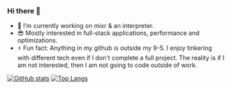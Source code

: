 ### Hi there 👋
- 🔭 I’m currently working on mixr & an interpreter.
- :sunglasses: Mostly interested in full-stack applications, performance and optimizations.
- ⚡ Fun fact: Anything in my github is outside my 9-5. I enjoy tinkering with different tech even if I don't complete a full project. The reality is if I am not interested, then I am not going to code outside of work.


[![GitHub stats](https://github-readme-stats.vercel.app/api?username=acyanes)](https://github.com/acyanes/github-readme-stats)
[![Top Langs](https://github-readme-stats.vercel.app/api/top-langs/?username=acyanes)](https://github.com/acyanes/github-readme-stats)

<!--
**acyanes/acyanes** is a ✨ _special_ ✨ repository because its `README.md` (this file) appears on your GitHub profile.

Here are some ideas to get you started:

- 🔭 I’m currently working on ...
- 🌱 I’m currently learning ...
- 👯 I’m looking to collaborate on ...
- 🤔 I’m looking for help with ...
- 💬 Ask me about ...
- 📫 How to reach me: ...
- 😄 Pronouns: ...
- ⚡ Fun fact: ...
-->
